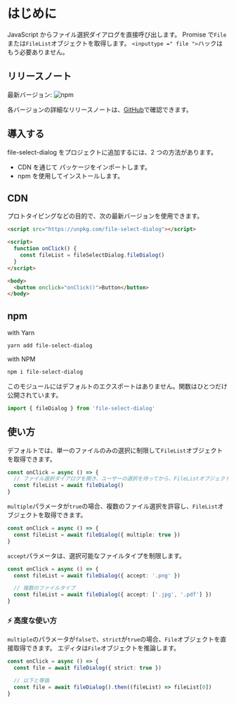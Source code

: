 # はじめに

JavaScript からファイル選択ダイアログを直接呼び出します。
Promise で`File`または`FileList`オブジェクトを取得します。
`<inputtype =" file ">`ハックはもう必要ありません。

## リリースノート

最新バージョン: ![npm](https://img.shields.io/npm/v/file-select-dialog)

各バージョンの詳細なリリースノートは、[GitHub](https://github.com/TomokiMiyauci/file-select-dialog/blob/main/CHANGELOG.md)で確認できます。

## 導入する

file-select-dialog をプロジェクトに追加するには、2 つの方法があります。

- CDN を通じて パッケージをインポートします。
- npm を使用してインストールします。

## CDN

プロトタイピングなどの目的で、次の最新バージョンを使用できます。

```html
<script src="https://unpkg.com/file-select-dialog"></script>

<script>
  function onClick() {
    const fileList = fileSelectDialog.fileDialog()
  }
</script>

<body>
  <button onclick="onClick()">Button</button>
</body>
```

## npm

with Yarn

```bash
yarn add file-select-dialog
```

with NPM

```bash
npm i file-select-dialog
```

このモジュールにはデフォルトのエクスポートはありません。関数はひとつだけ公開されています。

```ts
import { fileDialog } from 'file-select-dialog'
```

## 使い方

デフォルトでは、単一のファイルのみの選択に制限して`FileList`オブジェクトを取得できます。

```ts
const onClick = async () => {
  // ファイル選択ダイアログを開き、ユーザーの選択を待ってから、FileListオブジェクトを返します。
  const fileList = await fileDialog()
}
```

`multiple`パラメータが`true`の場合、複数のファイル選択を許容し、`FileList`オブジェクトを取得できます。

```ts
const onClick = async () => {
  const fileList = await fileDialog({ multiple: true })
}
```

`accept`パラメータは、選択可能なファイルタイプを制限します。

```ts
const onClick = async () => {
  const fileList = await fileDialog({ accept: '.png' })

  // 複数のファイルタイプ
  const fileList = await fileDialog({ accept: ['.jpg', '.pdf'] })
}
```

### :zap: 高度な使い方

`multiple`のパラメータが`falseで`、`strict`が`true`の場合、`File`オブジェクトを直接取得できます。 エディタは`File`オブジェクトを推論します。

```ts
const onClick = async () => {
  const file = await fileDialog({ strict: true })

  // 以下と等価
  const file = await fileDialog().then((fileList) => fileList[0])
}
```
